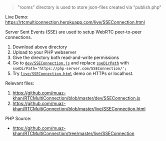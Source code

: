 > "rooms" directory is used to store json-files created via "publish.php"

Live Demo: https://rtcmulticonnection.herokuapp.com/live/SSEConnection.html

Server Sent Events (SSE) are used to setup WebRTC peer-to-peer connections.

1. Download above directory
2. Upload to your PHP webserver
3. Give the directory both read-and-write permissions
4. Go to [`dev/SSEConnection.js`](https://github.com/muaz-khan/RTCMultiConnection/blob/master/dev/SSEConnection.js) and replace [`sseDirPath`](https://github.com/muaz-khan/RTCMultiConnection/blob/master/dev/SSEConnection.js#L6) with `sseDirPath='https://php-server.com/SSEConnection/';`
5. Try [`live/SSEConnection.html`](https://github.com/muaz-khan/RTCMultiConnection/blob/master/live/SSEConnection.html) demo on HTTPs or localhost.

Relevant files:

1. https://github.com/muaz-khan/RTCMultiConnection/blob/master/dev/SSEConnection.js
2. https://github.com/muaz-khan/RTCMultiConnection/blob/master/live/SSEConnection.html

PHP Source:

* https://github.com/muaz-khan/RTCMultiConnection/tree/master/live/SSEConnection
